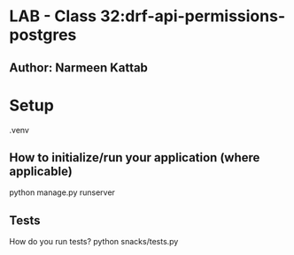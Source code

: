 # LAB - Class 32:drf-api-permissions-postgres
## Author: Narmeen Kattab


# Setup
.venv


## How to initialize/run your application (where applicable)

 python manage.py runserver

## Tests
How do you run tests?
 python snacks/tests.py
